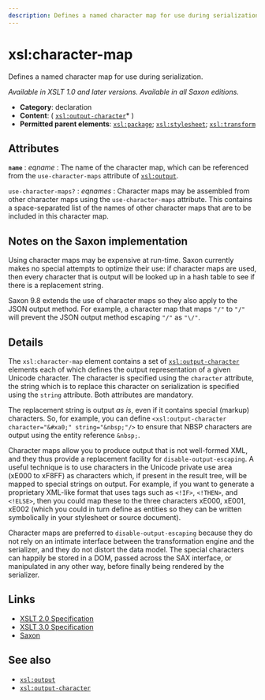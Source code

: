 ```yaml
---
description: Defines a named character map for use during serialization
---
```


# xsl:character-map

Defines a named character map for use during serialization.

_Available in XSLT 1.0 and later versions. Available in all Saxon editions._

- **Category**: declaration
- **Content**: ( [`xsl:output-character`](xsl-output-character.md)\* )
- **Permitted parent elements**: [`xsl:package`](xsl-package.md); [`xsl:stylesheet`](xsl-stylesheet.md); [`xsl:transform`](xsl-transform.md)

## Attributes

**`name`**
: _eqname_
: The name of the character map, which can be referenced from the `use-character-maps` attribute of [`xsl:output`](xsl-output.md).

`use-character-maps?`
: _eqnames_
: Character maps may be assembled from other character maps using the `use-character-maps` attribute. This contains a space-separated list of the names of other character maps that are to be included in this character map.

## Notes on the Saxon implementation

Using character maps may be expensive at run-time. Saxon currently makes no special attempts to optimize their use: if character maps are used, then every character that is output will be looked up in a hash table to see if there is a replacement string.

Saxon 9.8 extends the use of character maps so they also apply to the JSON output method. For example, a character map that maps `"/"` to `"/"` will prevent the JSON output method escaping `"/"` as `"\/"`.

## Details

The `xsl:character-map` element contains a set of [`xsl:output-character`](xsl-output-character.md) elements each of which defines the output representation of a given Unicode character. The character is specified using the `character` attribute, the string which is to replace this character on serialization is specified using the `string` attribute. Both attributes are mandatory.

The replacement string is output _as is_, even if it contains special (markup) characters. So, for example, you can define `<xsl:output-character character="&#xa0;" string="&nbsp;"/>` to ensure that NBSP characters are output using the entity reference `&nbsp;`.

Character maps allow you to produce output that is not well-formed XML, and they thus provide a replacement facility for `disable-output-escaping`. A useful technique is to use characters in the Unicode private use area (xE000 to xF8FF) as characters which, if present in the result tree, will be mapped to special strings on output. For example, if you want to generate a proprietary XML-like format that uses tags such as `<!IF>`, `<!THEN>`, and `<!ELSE>`, then you could map these to the three characters xE000, xE001, xE002 (which you could in turn define as entities so they can be written symbolically in your stylesheet or source document).

Character maps are preferred to `disable-output-escaping` because they do not rely on an intimate interface between the transformation engine and the serializer, and they do not distort the data model. The special characters can happily be stored in a DOM, passed across the SAX interface, or manipulated in any other way, before finally being rendered by the serializer.

## Links

- [XSLT 2.0 Specification](http://www.w3.org/TR/xslt20/#element-character-map)
- [XSLT 3.0 Specification](http://www.w3.org/TR/xslt-30/#element-character-map)
- [Saxon](https://www.saxonica.com/html/documentation/xsl-elements/character-map.html)

## See also

- [`xsl:output`](xsl-output.md)
- [`xsl:output-character`](xsl-output-character.md)
